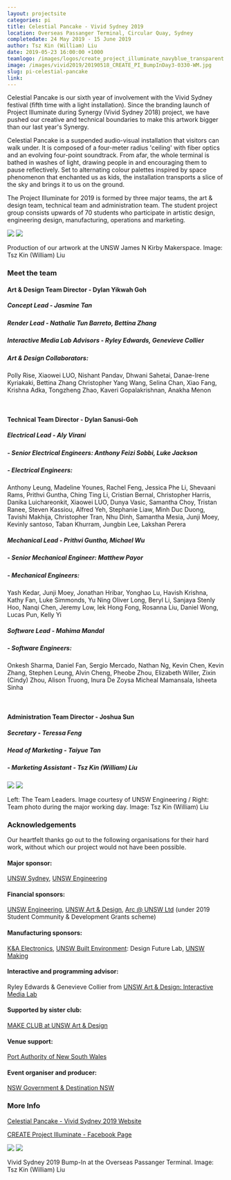 ```yaml
---
layout: projectsite
categories: pi
title: Celestial Pancake - Vivid Sydney 2019
location: Overseas Passanger Terminal, Circular Quay, Sydney
completedate: 24 May 2019 - 15 June 2019
author: Tsz Kin (William) Liu
date: 2019-05-23 16:00:00 +1000
teamlogo: /images/logos/create_project_illuminate_navyblue_transparent.png
image: /images/vivid2019/20190518_CREATE_PI_BumpInDay3-0330-WM.jpg
slug: pi-celestial-pancake
link:
---
```

Celestial Pancake is our sixth year of involvement with the Vivid Sydney festival (fifth time with a light installation). Since the branding launch of Project Illuminate during Synergy (Vivid Sydney 2018) project, we have pushed our creative and technical boundaries to make this artwork bigger than our last year's Synergy.

Celestial Pancake is a suspended audio-visual installation that visitors can walk under. It is composed of a four-meter radius 'ceiling' with fiber optics and an evolving four-point soundtrack. From afar, the whole terminal is bathed in washes of light, drawing people in and encouraging them to pause reflectively. Set to alternating colour palettes inspired by space phenomenon that enchanted us as kids, the installation transports a slice of the sky and brings it to us on the ground.

The Project Illuminate for 2019 is formed by three major teams, the art & design team, technical team and administration team. The student project group consists upwards of 70 students who participate in artistic design, engineering design, manufacturing, operations and marketing.

<img src="/images/vivid2019/20190512_CREATE_PI_JamesNKirby_Makerspace-0047-WM.jpg" class="contentimg">
<img src="/images/vivid2019/20190512_CREATE_PI_JamesNKirby_Makerspace-0117-WM.jpg" class="contentimg">

Production of our artwork at the UNSW James N Kirby Makerspace. Image: Tsz Kin (William) Liu

<h3>Meet the team</h3>

<h4>Art & Design Team Director - Dylan Yikwah Goh</h4>
<h5>Concept Lead - Jasmine Tan</h5>
<h5>Render Lead - Nathalie Tun Barreto, Bettina Zhang</h5> 
<h5>Interactive Media Lab Advisors - Ryley Edwards, Genevieve Collier</h5>
<h5>Art & Design Collaborators: </h5>
<p>Polly Rise, Xiaowei LUO, Nishant Pandav, Dhwani Sahetai, Danae-Irene Kyriakaki, Bettina Zhang 
Christopher Yang Wang, Selina Chan, Xiao Fang, Krishna Adka, Tongzheng Zhao, Kaveri Gopalakrishnan, Anakha Menon</p>
<br>
<h4>Technical Team Director - Dylan Sanusi-Goh</h4>
<h5>Electrical Lead - Aly Virani</h5>
<h5>- Senior Electrical Engineers: Anthony Feizi Sobbi, Luke Jackson</h5>
<h5>- Electrical Engineers:</h5>
<p>Anthony Leung, Madeline Younes, Rachel Feng, Jessica Phe Li, Shevaani Rams, Prithvi Guntha, Ching Ting Li, Cristian Bernal, Christopher Harris, Danika Luichareonkit, Xiaowei LUO, Dunya Vasic, Samantha Choy, Tristan Ranee, Steven Kassiou, Alfred Yeh, Stephanie Liaw, Minh Duc Duong, Tavishi Makhija, Christopher Tran, Nhu Dinh, Samantha Mesia, Junji Moey, Kevinly santoso, Taban Khurram, Jungbin Lee, Lakshan Perera</p> 

<h5>Mechanical Lead - Prithvi Guntha, Michael Wu</h5>
<h5>- Senior Mechanical Engineer: Matthew Payor</h5>
<h5>- Mechanical Engineers:</h5>
<p>Yash Kedar, Junji Moey, Jonathan Hribar, Yonghao Lu, Havish Krishna, Kathy Fan, Luke Simmonds, Yu Ning Oliver Long, Beryl Li, Sanjaya Stenly Hoo, Nanqi Chen, Jeremy Low, Iek Hong Fong, Rosanna Liu, Daniel Wong, Lucas Pun, Kelly Yi</p>

<h5>Software Lead - Mahima Mandal</h5>
<h5>- Software Engineers:</h5>
<p>Onkesh Sharma, Daniel Fan, Sergio Mercado, Nathan Ng, Kevin Chen, Kevin Zhang, Stephen Leung, Alvin Cheng, Pheobe Zhou, Elizabeth Willer, Zixin (Cindy) Zhou, Alison Truong, Inura De Zoysa
Micheal Mamansala, Isheeta Sinha</p>
<br> 
<h4>Administration Team Director - Joshua Sun</h4>
<h5>Secretary - Teressa Feng</h5> 
<h5>Head of Marketing - Taiyue Tan</h5> 
<h5>- Marketing Assistant - Tsz Kin (William) Liu</h5>

<img src="/images/vivid2019/20190415_UNSWVividInstallationBuild_SCREEN-147.jpg" class="contentimg">
<img src="/images/vivid2019/20190415_CREATE_PI_Tyree-0080-WM.jpg" class="contentimg">

Left: The Team Leaders. Image courtesy of UNSW Engineering / Right: Team photo during the major working day. Image: Tsz Kin (William) Liu

<h3>Acknowledgements</h3>
Our heartfelt thanks go out to the following organisations for their hard work, without which our project would not have been possible.

<h4>Major sponsor:</h4>
<a href="https://www.unsw.edu.au" target="_blank">UNSW Sydney</a>, <a href="http://engineering.unsw.edu.au/" target="_blank">UNSW Engineering</a>
<h4>Financial sponsors:</h4>
<a href="http://engineering.unsw.edu.au/" target="_blank">UNSW Engineering</a>, <a href="http://artdesign.unsw.edu.au/" target="_blank">UNSW Art & Design</a>, <a href="https://www.arc.unsw.edu.au/" target="_blank">Arc @ UNSW Ltd</a> (under 2019 Student Community & Development Grants scheme)
<h4>Manufacturing sponsors:</h4>
<a href="https://kandaelectronics.com.au/" target="_blank">K&A Electronics</a>, <a href="https://www.be.unsw.edu.au/" target="_blank">UNSW Built Environment</a>: Design Future Lab, <a href="https://www.making.unsw.edu.au/" target="_blank">UNSW Making</a>
<h4>Interactive and programming advisor:</h4>
Ryley Edwards & Genevieve Collier from <a href="https://artdesign.unsw.edu.au/campus/interactive-media-lab" target="_blank">UNSW Art & Design: Interactive Media Lab</a>
<h4>Supported by sister club:</h4>
<a href="https://www.facebook.com/makeunswad/" target="_blank">MAKE CLUB at UNSW Art & Design</a>
<h4>Venue support:</h4>
<a href="https://www.portauthoritynsw.com.au/" target="_blank">Port Authority of New South Wales</a>
<h4>Event organiser and producer:</h4>
<a href="https://www.destinationnsw.com.au/" target="_blank">NSW Government & Destination NSW</a>

<h3>More Info</h3>
	
<p><a href="https://www.vividsydney.com/event/light/celestial-pancake" target="_blank">Celestial Pancake - Vivid Sydney 2019 Website</a></p>
<p><a href="https://www.facebook.com/create.project.illuminate/" target="_blank">CREATE Project Illuminate - Facebook Page</a></p>

<img src="/images/vivid2019/20190518_CREATE_PI_BumpInDay3-0330-WM.jpg" class="contentimg">
<img src="/images/vivid2019/20190520_CREATE_PI_BumpInDay5_ArtDesignSoftware-0039-WM.jpg" class="contentimg">

Vivid Sydney 2019 Bump-In at the Overseas Passanger Terminal. Image: Tsz Kin (William) Liu
